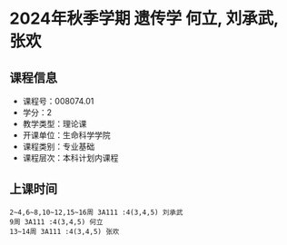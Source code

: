 # 2024年秋季学期 遗传学 何立, 刘承武, 张欢






## 课程信息

- 课程号：008074.01
- 学分：2
- 教学类型：理论课
- 开课单位：生命科学学院
- 课程类别：专业基础
- 课程层次：本科计划内课程

## 上课时间

```
2~4,6~8,10~12,15~16周 3A111 :4(3,4,5) 刘承武
9周 3A111 :4(3,4,5) 何立
13~14周 3A111 :4(3,4,5) 张欢
```

